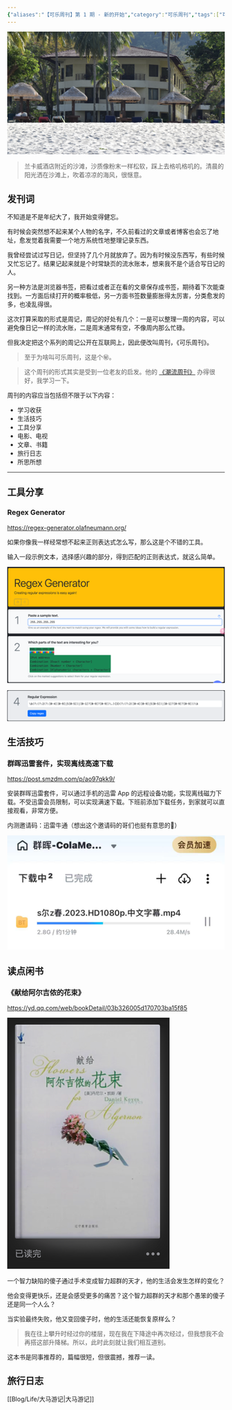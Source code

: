 ```yaml
---
{"aliases":"【可乐周刊】第 1 期 - 新的开始","category":"可乐周刊","tags":["可乐周刊"],"status":"published","link":"NA","date created":"2024-02-21 Wed 20:30:47","date modified":"2024-03-17 Sun 15:41:58","dg-publish":true,"permalink":"/Blog/Weekly/【可乐周刊】第 1 期 - 新的开始/","dgPassFrontmatter":true,"created":"2024-02-21 Wed 20:30:47","updated":"2024-03-17 Sun 15:41:58"}
---
```


![F54E23CE-46FD-4D8C-B139-818D46FE5D17_1_201_a](https://github.com/Yunz93/PicRepo/raw/main/image/%E5%85%B0%E5%8D%A1%E5%A8%81%E6%B2%99%E6%BB%A9.jpeg)

>兰卡威酒店附近的沙滩，沙质像粉末一样松软，踩上去格叽格叽的。清晨的阳光洒在沙滩上，吹着凉凉的海风，很惬意。

## 发刊词

不知道是不是年纪大了，我开始变得健忘。

有时候会突然想不起来某个人物的名字，不久前看过的文章或者博客也会忘了地址，愈发觉着我需要一个地方系统性地整理记录东西。

我曾经尝试过写日记，但坚持了几个月就放弃了。因为有时候没东西写，有些时候又忙忘记了。结果记起来就是个时常缺页的流水账本，想来我不是个适合写日记的人。

另一种方法是浏览器书签，把看过或者正在看的文章保存成书签，期待着下次能查找到。一方面后续打开的概率极低，另一方面书签数量膨胀得太厉害，分类愈发的多，也凌乱得很。

这次打算采取的形式是周记，周记的好处有几个：一是可以整理一周的内容，可以避免像日记一样的流水账，二是周末通常有空，不像周内那么忙碌。

但我决定把这个系列的周记公开在互联网上，因此便改叫周刊，《可乐周刊》。

>至于为啥叫可乐周刊，这是个㊙️。

>这个周刊的形式其实是受到一位老友的启发。他的 [《潮流周刊》](https://weekly.tw93.fun/) 办得很好，我学习一下。

周刊的内容应当包括但不限于以下内容：

- 学习收获
- 生活技巧
- 工具分享
- 电影、电视
- 文章、书籍
- 旅行日志
- 所思所想

---

## 工具分享

### Regex Generator

<https://regex-generator.olafneumann.org/>

如果你像我一样经常想不起来正则表达式怎么写，那么这是个不错的工具。

输入一段示例文本，选择感兴趣的部分，得到匹配的正则表达式，就这么简单。

![Pasted image 20240225135715](https://github.com/Yunz93/PicRepo/raw/main/image/Gegex%20Generator.png)

![Pasted image 20240225140041](https://github.com/Yunz93/PicRepo/raw/main/image/ip.png)

## 生活技巧

### 群晖迅雷套件，实现离线高速下载

<https://post.smzdm.com/p/ao97qkk9/>

安装群晖迅雷套件，可以通过手机的迅雷 App 的远程设备功能，实现离线磁力下载。不受迅雷会员限制，可以实现满速下载。下班前添加下载任务，到家就可以直接观看，非常方便。

内测邀请码：迅雷牛通（想出这个邀请码的哥们也挺有意思的🤣）

![Pasted image 20240225143221](https://github.com/Yunz93/PicRepo/raw/main/image/%E7%BE%A4%E6%99%96%E8%BF%85%E9%9B%B7%E5%A5%97%E4%BB%B6%E8%BF%9C%E7%A8%8B%E4%B8%8B%E8%BD%BD.png)

## 读点闲书

### 《献给阿尔吉侬的花束》

<https://yd.qq.com/web/bookDetail/03b326005d170703ba15f85>

![Pasted image 20240301235259|200](https://github.com/Yunz93/PicRepo/raw/main/image/%E7%8C%AE%E7%BB%99%E9%98%BF%E5%B0%94%E5%90%89%E4%BE%AC%E7%9A%84%E8%8A%B1%E6%9D%9F.png)

一个智力缺陷的傻子通过手术变成智力超群的天才，他的生活会发生怎样的变化？

他会变得更快乐，还是会感受更多的痛苦？这个智力超群的天才和那个愚笨的傻子还是同一个人么？

当实验最终失败，他又变回傻子时，他的生活还能恢复原样么？

> 我在往上攀升时经过你的楼层，现在我在下降途中再次经过，但我想我不会再搭这部升降梯。所以，此时此刻就让我们相互道别。

这本书是同事推荐的，篇幅很短，但很震撼，推荐一读。

## 旅行日志

[[Blog/Life/大马游记\|大马游记]]
